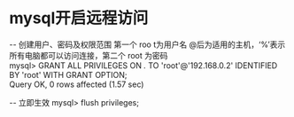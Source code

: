 #  mysql开启远程访问
-- 创建用户、密码及权限范围 第一个 roo t为用户名 @后为适用的主机，‘%’表示所有电脑都可以访问连接，第二个 root 为密码  
mysql> GRANT ALL PRIVILEGES ON *.* TO 'root'@'192.168.0.2' IDENTIFIED BY 'root' WITH GRANT OPTION;                 
Query OK, 0 rows affected (1.57 sec)

-- 立即生效
mysql> flush privileges;
